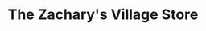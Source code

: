 ---
title: "The Zachary's Village Store"
url: /dasmarinas/the-zacharys-village-store/
shop: kiosk
---